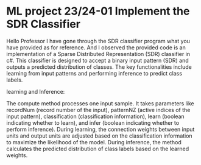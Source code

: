 # ML project 23/24-01 Implement the SDR Classifier

Hello Professor I have gone through the SDR classifier program what you have provided as for reference. And I observed the provided code is an implementation of a Sparse Distributed Representation (SDR) classifier in c#. This classifier is designed to accept a binary input pattern (SDR) and outputs a predicted distribution of classes. The key functionalities include learning from input patterns and performing inference to predict class labels.

Iearning and Inference:

The compute method processes one input sample. It takes parameters like recordNum (record number of the input), patternNZ (active indices of the input pattern), classification (classification information), learn (boolean indicating whether to learn), and infer (boolean indicating whether to perform inference).
During learning, the connection weights between input units and output units are adjusted based on the classification information to maximize the likelihood of the model.
During inference, the method calculates the predicted distribution of class labels based on the learned weights.